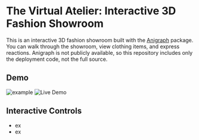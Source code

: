 # The Virtual Atelier: Interactive 3D Fashion Showroom
This is an interactive 3D fashion showroom built with the [Anigraph](https://www.cs.cornell.edu/courses/cs4620/2023fa/assignments/docs/assignments/c1/anigraph/) package. You can walk through the showroom, view clothing items, and express reactions. Anigraph is not publicly available, so this repository includes only the deployment code, not the full source.

## Demo
![example](recordings/example.gif)
![Live Demo](https://jojosaladd.github.io/The_Virtual_Atelier/)

## Interactive Controls
- ex
- ex
